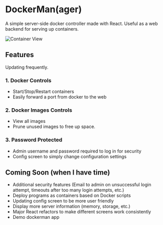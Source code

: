 # DockerMan(ager)

A simple server-side docker controller made with React.  Useful as a web backend for serving up containers.

![Container View](https://i.imgur.com/FtDWSMN.png)

## Features

Updating frequently.

### 1. Docker Controls

- Start/Stop/Restart containers
- Easily forward a port from docker to the web

### 2. Docker Images Controls

- View all images
- Prune unused images to free up space.

### 3. Password Protected

- Admin username and password required to log in for security
- Config screen to simply change configuration settings

## Coming Soon (when I have time)

- Additional security features (Email to admin on unsuccessful login attempt, timeouts after too many login attempts, etc.)
- Deploy programs as containers based on Docker scripts
- Updating config screen to be more user friendly
- Display more server information (memory, storage, etc.)
- Major React refactors to make different screens work consistently
- Demo dockerman app
